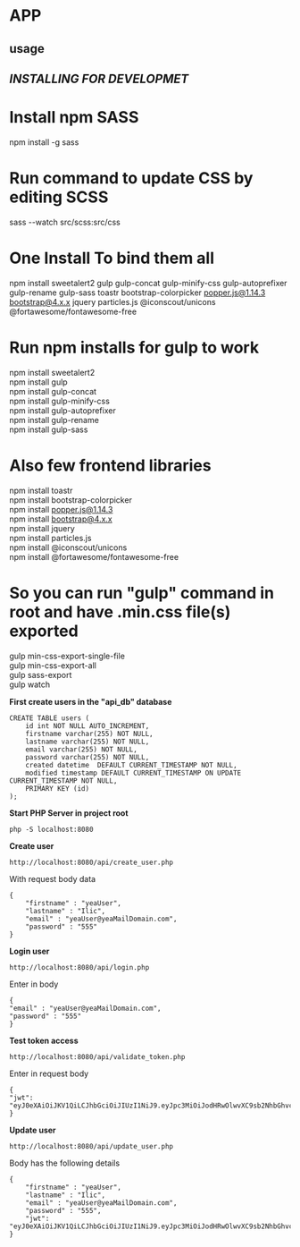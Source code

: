 # APP

## usage






## *INSTALLING FOR DEVELOPMET*

# Install npm SASS
npm install -g sass</br>

# Run command to update CSS by editing SCSS
sass --watch src/scss:src/css</br>

# One Install To bind them all
npm install sweetalert2 gulp gulp-concat gulp-minify-css gulp-autoprefixer gulp-rename gulp-sass toastr bootstrap-colorpicker popper.js@1.14.3 bootstrap@4.x.x jquery particles.js @iconscout/unicons @fortawesome/fontawesome-free

# Run npm installs for gulp to work
npm install sweetalert2</br>
npm install gulp</br>
npm install gulp-concat</br>
npm install gulp-minify-css</br>
npm install gulp-autoprefixer</br>
npm install gulp-rename</br>
npm install gulp-sass</br>

# Also few frontend libraries
npm install toastr</br>
npm install bootstrap-colorpicker</br>
npm install popper.js@1.14.3</br>
npm install bootstrap@4.x.x</br>
npm install jquery</br>
npm install particles.js</br>
npm install @iconscout/unicons</br>
npm install @fortawesome/fontawesome-free

# So you can run "gulp" command in root and have .min.css file(s) exported
gulp min-css-export-single-file</br>
gulp min-css-export-all</br>
gulp sass-export</br>
gulp watch</br>




**First create users in the "api_db" database**

	CREATE TABLE users (
		id int NOT NULL AUTO_INCREMENT, 
		firstname varchar(255) NOT NULL,
		lastname varchar(255) NOT NULL, 
		email varchar(255) NOT NULL, 
		password varchar(255) NOT NULL, 
		created datetime  DEFAULT CURRENT_TIMESTAMP NOT NULL, 
		modified timestamp DEFAULT CURRENT_TIMESTAMP ON UPDATE CURRENT_TIMESTAMP NOT NULL,
		PRIMARY KEY (id)
	);

**Start PHP Server in project root**

	php -S localhost:8080

**Create user**
	
	http://localhost:8080/api/create_user.php

With request body data

	{
    	"firstname" : "yeaUser",
    	"lastname" : "Ilic",
    	"email" : "yeaUser@yeaMailDomain.com",
    	"password" : "555"
	}

**Login user**

	http://localhost:8080/api/login.php

Enter in body
	
	{
    "email" : "yeaUser@yeaMailDomain.com",
    "password" : "555"
	}

**Test token access**

	http://localhost:8080/api/validate_token.php

Enter in request body

	{
    "jwt": "eyJ0eXAiOiJKV1QiLCJhbGciOiJIUzI1NiJ9.eyJpc3MiOiJodHRwOlwvXC9sb2NhbGhvc3Q6ODA4MFwvIiwiYXVkIjoiaHR0cDpcL1wvbG9jYWxob3N0OjgwODBcLyIsImlhdCI6MTM1Njk5OTUyNCwibmJmIjoxMzU3MDAwMDAwLCJkYXRhIjp7ImlkIjoiMiIsImZpcnN0bmFtZSI6Ik1pa2UiLCJsYXN0bmFtZSI6IkRhbGlzYXkiLCJlbWFpbCI6Im1pa2VAY29kZW9mYW5pbmphLmNvbSJ9fQ.nyMRPlg0MSI_8xevui3aeW9suDHjBA6PWk05igYT_OY"
	}

**Update user**

	http://localhost:8080/api/update_user.php

Body has the following details

	{
	    "firstname" : "yeaUser",
	    "lastname" : "Ilic",
	    "email" : "yeaUser@yeaMailDomain.com",
	    "password" : "555",
		"jwt": "eyJ0eXAiOiJKV1QiLCJhbGciOiJIUzI1NiJ9.eyJpc3MiOiJodHRwOlwvXC9sb2NhbGhvc3Q6ODA4MFwvIiwiYXVkIjoiaHR0cDpcL1wvbG9jYWxob3N0OjgwODBcLyIsImlhdCI6MTM1Njk5OTUyNCwibmJmIjoxMzU3MDAwMDAwLCJkYXRhIjp7ImlkIjoiMiIsImZpcnN0bmFtZSI6Ik1pa2UiLCJsYXN0bmFtZSI6IkRhbGlzYXkiLCJlbWFpbCI6Im1pa2VAY29kZW9mYW5pbmphLmNvbSJ9fQ.nyMRPlg0MSI_8xevui3aeW9suDHjBA6PWk05igYT_OY"
	}					
